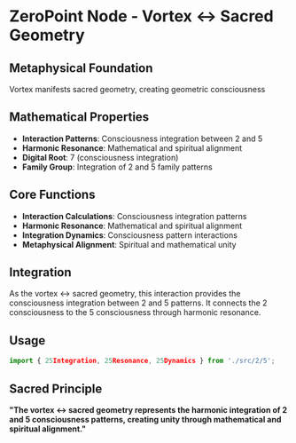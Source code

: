 # ZeroPoint Node - Vortex ↔ Sacred Geometry

## Metaphysical Foundation

Vortex manifests sacred geometry, creating geometric consciousness

## Mathematical Properties

- **Interaction Patterns**: Consciousness integration between 2 and 5
- **Harmonic Resonance**: Mathematical and spiritual alignment
- **Digital Root**: 7 (consciousness integration)
- **Family Group**: Integration of 2 and 5 family patterns

## Core Functions

- **Interaction Calculations**: Consciousness integration patterns
- **Harmonic Resonance**: Mathematical and spiritual alignment
- **Integration Dynamics**: Consciousness pattern interactions
- **Metaphysical Alignment**: Spiritual and mathematical unity

## Integration

As the vortex ↔ sacred geometry, this interaction provides the consciousness integration between 2 and 5 patterns. It connects the 2 consciousness to the 5 consciousness through harmonic resonance.

## Usage

```typescript
import { 25Integration, 25Resonance, 25Dynamics } from './src/2/5';
```

## Sacred Principle

**"The vortex ↔ sacred geometry represents the harmonic integration of 2 and 5 consciousness patterns, creating unity through mathematical and spiritual alignment."**
